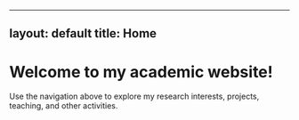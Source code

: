 
---
layout: default
title: Home
---

# Welcome to my academic website!
Use the navigation above to explore my research interests, projects, teaching, and other activities.
